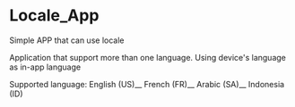 # Locale_App
Simple APP that can use locale

Application that support more than one language.
Using device's language as in-app language

Supported language:
English (US)__
French (FR)__
Arabic (SA)__
Indonesia (ID)
